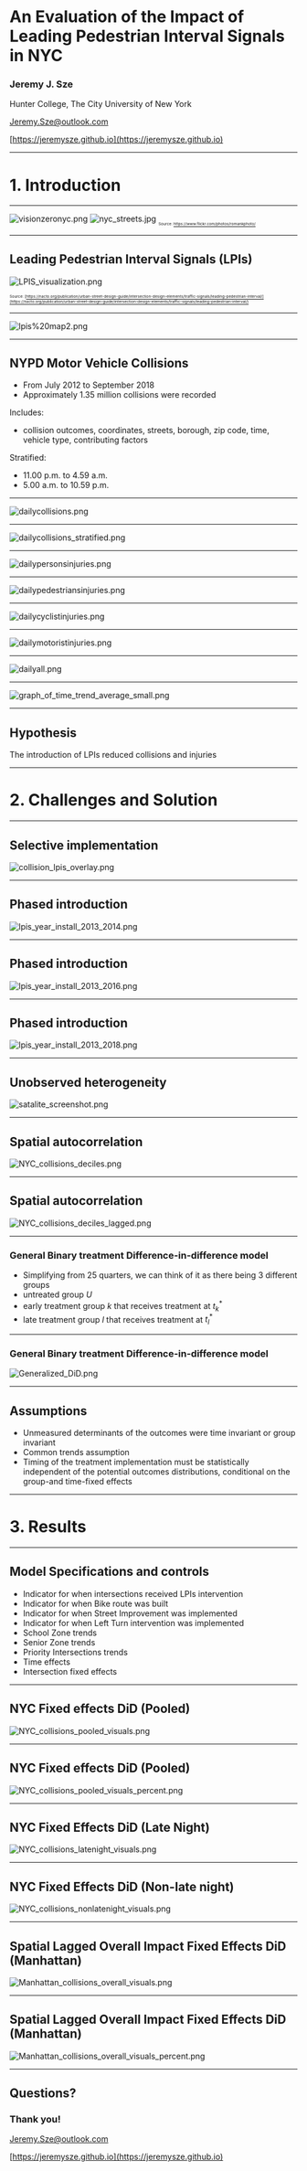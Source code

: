<!-- $theme: default -->

<!-- page_number: true -->

# An Evaluation of the Impact of Leading Pedestrian Interval Signals in NYC

### Jeremy J. Sze
Hunter College, The City University of New York

[Jeremy.Sze@outlook.com](mailto:Jeremy.Sze@outlook.com)

[https://jeremysze.github.io](https://jeremysze.github.io)

---
# 1. Introduction

---
![visionzeronyc.png](../manuscripts/visionzeronyc.png)
![nyc_streets.jpg](../manuscripts/nyc_streets.jpg)
<sub><sub><sub><sup> Source: https://www.flickr.com/photos/romankphoto/</sup></sub></sub></sub>

---
## Leading Pedestrian Interval Signals (LPIs)
![LPIS_visualization.png](../manuscripts/LPIS_visualization.png)

<sub><sub><sub><sup> Source: [https://nacto.org/publication/urban-street-design-guide/intersection-design-elements/traffic-signals/leading-pedestrian-interval/](https://nacto.org/publication/urban-street-design-guide/intersection-design-elements/traffic-signals/leading-pedestrian-interval/)</sup></sub></sub></sub>

---
![lpis%20map2.png](../manuscripts/lpis%20map2.png)

---
## NYPD Motor Vehicle Collisions
* From July 2012 to September 2018
* Approximately 1.35 million collisions were recorded

Includes: 
* collision outcomes, coordinates, streets, borough, zip code, time, vehicle type, contributing factors

Stratified:
* 11.00 p.m. to 4.59 a.m.
* 5.00 a.m. to 10.59 p.m.

---
![dailycollisions.png](../manuscripts/dailycollisions.png)

---
![dailycollisions_stratified.png](../manuscripts/dailycollisions_stratified.png)

---
![dailypersonsinjuries.png](../manuscripts/dailypersonsinjuries.png)

---
![dailypedestriansinjuries.png](../manuscripts/dailypedestriansinjuries.png)

---
![dailycyclistinjuries.png](../manuscripts/dailycyclistinjuries.png)

---
![dailymotoristinjuries.png](../manuscripts/dailymotoristinjuries.png)

---
![dailyall.png](../manuscripts/dailyall.png)

---
![graph_of_time_trend_average_small.png](../manuscripts/graph_of_time_trend_average_small.png)

---
## Hypothesis

The introduction of LPIs reduced collisions and injuries

---
  # 2. Challenges and Solution

---
## Selective implementation
![collision_lpis_overlay.png](../manuscripts/collision_lpis_overlay.png)

---
## Phased introduction
![lpis_year_install_2013_2014.png](../manuscripts/lpis_year_install_2013_2014.png)

---
## Phased introduction
![lpis_year_install_2013_2016.png](../manuscripts/lpis_year_install_2013_2016.png)

---
## Phased introduction
![lpis_year_install_2013_2018.png](../manuscripts/lpis_year_install_2013_2018.png)

---
## Unobserved heterogeneity
![satalite_screenshot.png](../manuscripts/satalite_screenshot.png)

---
## Spatial autocorrelation
![NYC_collisions_deciles.png](../manuscripts/NYC_collisions_deciles.png)

---
## Spatial autocorrelation
![NYC_collisions_deciles_lagged.png](../manuscripts/NYC_collisions_deciles_lagged.png)

---
### General Binary treatment Difference-in-difference model

* Simplifying from 25 quarters, we can think of it as there being 3 different groups
* untreated group $U$
* early treatment group $k$ that receives treatment at $t^*_k$
* late treatment group $l$ that receives treatment at $t^*_l$

---

### General Binary treatment Difference-in-difference model

![Generalized_DiD.png](../manuscripts/Generalized_DiD.png)

---
## Assumptions
* Unmeasured determinants of the outcomes were time invariant or group invariant
* Common trends assumption
* Timing of the treatment implementation must be statistically independent of the potential outcomes distributions, conditional on the group-and time-fixed effects

---
# 3. Results
---
## Model Specifications and controls
* Indicator for when intersections received LPIs intervention
* Indicator for when Bike route was built
* Indicator for when Street Improvement was implemented
* Indicator for when Left Turn intervention was implemented
* School Zone trends
* Senior Zone trends
* Priority Intersections trends
* Time effects
* Intersection fixed effects

---

## NYC Fixed effects DiD (Pooled)
![NYC_collisions_pooled_visuals.png](../manuscripts/NYC_collisions_pooled_visuals.png)

---
## NYC Fixed effects DiD (Pooled)
![NYC_collisions_pooled_visuals_percent.png](../manuscripts/NYC_collisions_pooled_visuals_percent.png)

---

## NYC Fixed Effects DiD (Late Night)
![NYC_collisions_latenight_visuals.png](../manuscripts/NYC_collisions_latenight_visuals.png)

---

## NYC Fixed Effects DiD (Non-late night)
![NYC_collisions_nonlatenight_visuals.png](../manuscripts/NYC_collisions_nonlatenight_visuals.png)

---
## Spatial Lagged Overall Impact Fixed Effects DiD (Manhattan)
![Manhattan_collisions_overall_visuals.png](../manuscripts/Manhattan_collisions_overall_visuals.png)

---
## Spatial Lagged Overall Impact Fixed Effects DiD (Manhattan)
![Manhattan_collisions_overall_visuals_percent.png](../manuscripts/Manhattan_collisions_overall_visuals_percent.png)

---
## Questions? 
### Thank you!
[Jeremy.Sze@outlook.com](mailto:Jeremy.Sze@outlook.com)

[https://jeremysze.github.io](https://jeremysze.github.io)